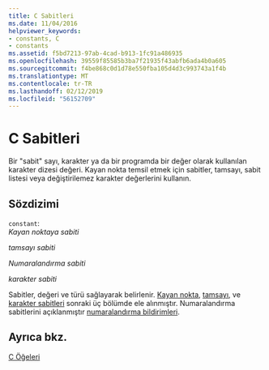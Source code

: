 ```yaml
---
title: C Sabitleri
ms.date: 11/04/2016
helpviewer_keywords:
- constants, C
- constants
ms.assetid: f5bd7213-97ab-4cad-b913-1fc91a486935
ms.openlocfilehash: 39559f85585b3ba7f21935f43abfb6ada4b0a605
ms.sourcegitcommit: f4be868c0d1d78e550fba105d4d3c993743a1f4b
ms.translationtype: MT
ms.contentlocale: tr-TR
ms.lasthandoff: 02/12/2019
ms.locfileid: "56152709"
---
```

# <a name="c-constants"></a>C Sabitleri

Bir "sabit" sayı, karakter ya da bir programda bir değer olarak kullanılan karakter dizesi değeri. Kayan nokta temsil etmek için sabitler, tamsayı, sabit listesi veya değiştirilemez karakter değerlerini kullanın.

## <a name="syntax"></a>Sözdizimi

`constant`:<br/>
*Kayan noktaya sabiti*

*tamsayı sabiti*

*Numaralandırma sabiti*

*karakter sabiti*

Sabitler, değeri ve türü sağlayarak belirlenir. [Kayan nokta](../c-language/c-floating-point-constants.md), [tamsayı](../c-language/c-integer-constants.md), ve [karakter sabitleri](../c-language/c-character-constants.md) sonraki üç bölümde ele alınmıştır. Numaralandırma sabitlerini açıklanmıştır [numaralandırma bildirimleri](../c-language/c-enumeration-declarations.md).

## <a name="see-also"></a>Ayrıca bkz.

[C Öğeleri](../c-language/elements-of-c.md)
